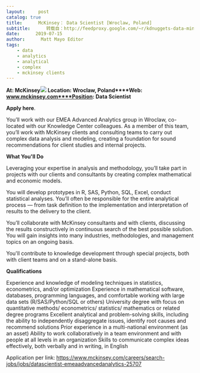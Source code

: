 ```yaml
---
layout:     post
catalog: true
title:      McKinsey： Data Scientist [Wroclaw, Poland]
subtitle:      转载自：http://feedproxy.google.com/~r/kdnuggets-data-mining-analytics/~3/96HLqlC7U-8/07-15-mckinsey-data-scientist.html
date:      2019-07-15
author:      Matt Mayo Editor
tags:
    - data
    - analytics
    - analytical
    - complex
    - mckinsey clients
---
```


**At: McKinsey**![](https://pbs.twimg.com/profile_images/1145675960999710721/Q4LoVOCk_400x400.png)
**Location: Wroclaw, Poland****Web: www.mckinsey.com****Position: Data Scientist**

**Apply here**.

You’ll work with our EMEA Advanced Analytics group in Wroclaw, co-located with our Knowledge Center colleagues. As a member of this team, you’ll work with McKinsey clients and consulting teams to carry out complex data analysis and modeling, creating a foundation for sound recommendations for client studies and internal projects.

**What You'll Do**

Leveraging your expertise in analysis and methodology, you’ll take part in projects with our clients and consultants by creating complex mathematical and economic models.

You will develop prototypes in R, SAS, Python, SQL, Excel, conduct statistical analyses. You’ll often be responsible for the entire analytical process — from task definition to the implementation and interpretation of results to the delivery to the client.

You’ll collaborate with McKinsey consultants and with clients, discussing the results constructively in continuous search of the best possible solution. You will gain insights into many industries, methodologies, and management topics on an ongoing basis.

You'll contribute to knowledge development through special projects, both with client teams and on a stand-alone basis.

**Qualifications**

Experience and knowledge of modeling techniques in statistics, econometrics, and/or optimization
Experience in mathematical software, databases, programming languages, and comfortable working with large data sets (R/SAS/Python/SQL or others)
University degree with focus on quantitative methods/ econometrics/ statistics/ mathematics or related degree programs
Excellent analytical and problem-solving skills, including the ability to independently disaggregate issues, identify root causes and recommend solutions
Prior experience in a multi-national environment (as an asset)
Ability to work collaboratively in a team environment and with people at all levels in an organization
Skills to communicate complex ideas effectively, both verbally and in writing, in English

Application per link: https://www.mckinsey.com/careers/search-jobs/jobs/datascientist-emeaadvancedanalytics-25707
